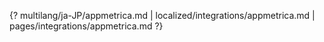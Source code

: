 {? multilang/ja-JP/appmetrica.md | localized/integrations/appmetrica.md | pages/integrations/appmetrica.md ?}
